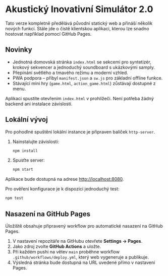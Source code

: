 # Akustický Inovativní Simulátor 2.0

Tato verze kompletně předělává původní statický web a přináší několik nových
funkcí. Stále jde o čistě klientskou aplikaci, kterou lze snadno hostovat
například pomocí GitHub Pages.

## Novinky
- Jednotná domovská stránka `index.html` se sekcemi pro syntetizér, krokový
  sekvencer a jednoduchý soundboard s ukázkovými samply.
- Přepínání světlého a tmavého režimu a moderní vzhled.
- PWA podpora – přibyl `manifest.json` a `sw.js` pro základní offline funkce.
- Stávající mini hry (`game.html`, `action_game.html`) zůstávají dostupné z menu.

Aplikaci spustíte otevřením `index.html` v prohlížeči. Není potřeba žádný
backend ani instalace závislostí.

## Lokální vývoj
Pro pohodlné spuštění lokální instance je připraven balíček `http-server`.

1. Nainstalujte závislosti:
   ```bash
   npm install
   ```
2. Spusťte server:
   ```bash
   npm start
   ```
Aplikace bude dostupná na adrese <http://localhost:8080>.

Pro ověření konfigurace je k dispozici jednoduchý test:
```bash
npm test
```

## Nasazení na GitHub Pages

Úložiště obsahuje připravený workflow pro automatické nasazení na GitHub Pages.

1. V nastavení repozitáře na GitHubu otevřete **Settings → Pages**.
2. Jako zdroj zvolte **GitHub Actions** a uložte.
3. Při každém pushi na větev `main` proběhne workflow `.github/workflows/deploy.yml`,
   který web vygeneruje a publikuje.
4. Výsledná stránka bude dostupná na URL uvedené přímo v nastavení Pages.
